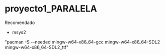 # proyecto1_PARALELA
Recomendado
- msys2


 "pacman -S --needed mingw-w64-x86_64-gcc mingw-w64-x86_64-SDL2 mingw-w64-x86_64-SDL2_ttf"
